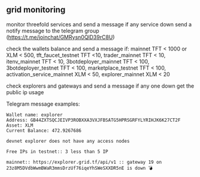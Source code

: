 ## grid monitoring

monitor threefold services and send a message if any service down
send a notify message to the telegram group (https://t.me/joinchat/GMRysn0QlD39rC8U)

check the wallets balance and send a message if:
    mainnet TFT < 1000 or XLM < 500,
    tft_faucet_testnet TFT <10,
    trader_mainnet TFT < 10,
    itenv_mainnet TFT < 10,
    3botdeployer_mainnet TFT < 100,
    3botdeployer_testnet TFT < 100,
    marketplace_testnet TFT < 100,
    activation_service_mainnet XLM < 50,
    explorer_mainnet XLM < 20

check explorers and gateways and send a message if any one down 
get the public ip usage

Telegram message examples:

    Wallet name: explorer
    Address: GB44ZXTSQCJEIVP3ROBXXA3VXJFBSATG5HPRSGRFYLYRIHJK6K27CT2F
    Asset: XLM
    Current Balance: 472.9267686

    devnet explorer does not have any access nodes

    Free IPs in testnet:: 3 less than 5 IP

    mainnet:: https://explorer.grid.tf/api/v1 :: gateway 19 on 23z8M5DVdbWwmBWaR3mmsDrzUf76iqeYhSWeSXXDR5nE is down 💣
